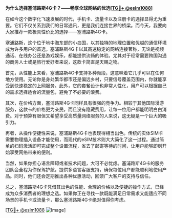 **为什么选择塞浦路斯4G卡？——畅享全球网络的优选[[TG💪+ @esim1088](https://t.me/s/esim1088)]**

在如今这个数字化飞速发展的时代，手机卡、流量卡以及注册卡的选择显得尤为重要。它们不仅关系到我们的日常通讯，更是我们连接世界的桥梁。而今天，我要向大家推荐一款极具性价比的选择——塞浦路斯4G卡。

塞浦路斯，这个位于地中海东部的小岛国，以其独特的地理位置和优越的通信环境成为许多用户的首选。塞浦路斯4G卡以其高速稳定的网络连接著称，无论是视频通话、在线办公还是游戏娱乐，都能提供流畅的体验。尤其对于经常需要跨国沟通的商务人士或是旅行爱好者来说，这款卡简直是天赐之物。

首先，从性能上来看，塞浦路斯4G卡支持多种频段，这意味着它几乎可以在任何地方使用。无论你是身处繁华都市还是偏远乡村，只要信号覆盖范围内，你就能享受到快速稳定的上网服务。此外，它的套餐设计也非常人性化，用户可以根据自己的需求选择适合的流量包，避免了不必要的浪费。

其次，在价格方面，塞浦路斯4G卡同样具有很强的竞争力。相较于其他国际漫游服务，这款卡的价格更为亲民，而且没有隐藏费用，让每一位用户都能明明白白消费。对于预算有限但又希望享受高质量网络服务的人来说，这无疑是一个巨大的吸引力。

再者，从操作便捷性来说，塞浦路斯4G卡也表现得相当出色。传统的实体SIM卡需要物理插入设备才能使用，而现代的eSIM技术则大大简化了这一过程。通过简单的扫码激活即可完成整个设置流程，省去了邮寄等待的时间，让用户能够即刻开始享受网络带来的便利。

当然，如果你担心语言障碍或者技术问题，大可不必忧虑。塞浦路斯4G卡的服务团队会全程为你保驾护航，提供多语言客服支持，确保每位用户都能顺利地使用产品。同时，他们还会定期推出各种优惠活动，回馈广大客户的支持与信任。

总之，塞浦路斯4G卡凭借其出色的性能、合理的价格以及便捷的操作方式，已经成为众多消费者的理想之选。如果你正在寻找一款既能满足日常需求又能适应不同场景的手机卡或流量卡，那么塞浦路斯4G卡绝对值得你考虑。

[[TG💪+ @esim1088](https://t.me/s/esim1088) ![Image](https://i.postimg.cc/4NQfJmqS/Snipaste-2025-05-13-00-14-12.png)]